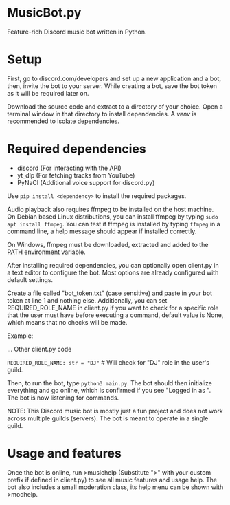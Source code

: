 # MusicBot.py
Feature-rich Discord music bot written in Python.

# Setup
First, go to discord.com/developers and set up a new application and a bot, then, invite the bot to your server.
While creating a bot, save the bot token as it will be required later on.

Download the source code and extract to a directory of your choice.
Open a terminal window in that directory to install dependencies. A *venv* is recommended to isolate dependencies.

# Required dependencies
- discord (For interacting with the API)
- yt_dlp (For fetching tracks from YouTube)
- PyNaCl (Additional voice support for discord.py)

Use `pip install <dependency>` to install the required packages.

Audio playback also requires ffmpeg to be installed on the host machine.
On Debian based Linux distributions, you can install ffmpeg by typing `sudo apt install ffmpeg`.
You can test if ffmpeg is installed by typing `ffmpeg` in a command line, a help message should appear if installed correctly.

On Windows, ffmpeg must be downloaded, extracted and added to the PATH environment variable.

After installing required dependencies, you can optionally open client.py in a text editor to configure the bot. Most options are already configured with default settings.

Create a file called "bot_token.txt" (case sensitive) and paste in your bot token at line 1 and nothing else.
Additionally, you can set REQUIRED_ROLE_NAME in client.py if you want to check for a specific role that the user must have before executing a command, default value is None, which means that
no checks will be made.

Example:

... Other client.py code

`REQUIRED_ROLE_NAME: str = "DJ"` # Will check for "DJ" role in the user's guild.

Then, to run the bot, type `python3 main.py`.
The bot should then initialize everything and go online, which is confirmed if you see "Logged in as <yourbotusername>".
The bot is now listening for commands.

NOTE: This Discord music bot is mostly just a fun project and does not work across multiple guilds (servers). The bot is meant to operate in a single guild.

# Usage and features
Once the bot is online, run >musichelp (Substitute ">" with your custom prefix if defined in client.py) to see all music features and usage help.
The bot also includes a small moderation class, its help menu can be shown with >modhelp.
